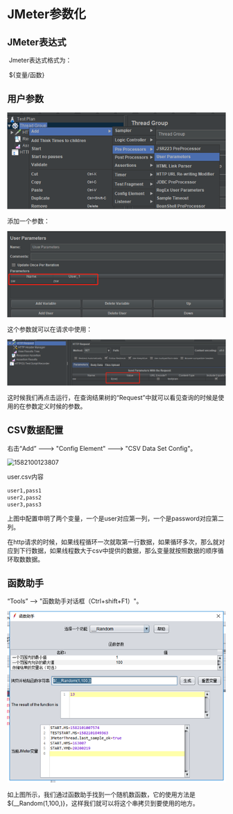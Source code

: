 # JMeter参数化

## JMeter表达式

​	Jmeter表达式格式为：

​		${变量/函数}

## 用户参数

![1582074989520](.\img\1582074989520.png)

添加一个参数：

![1582095672926](.\img\1582095672926.png)

这个参数就可以在请求中使用：

![1582095735716](.\img\1582095735716.png)

这时候我们再点击运行，在查询结果树的“Request”中就可以看见查询的时候是使用的在参数定义时候的参数。

## CSV数据配置

右击“Add” ---> "Config Element" ---> "CSV Data Set Config"。

![1582100123807](E:\2_STUDY\GitHubRepositories\00myGitHubRepository\FallenGodCoder.github.io\Jmeter\img\1582100123807.png)

user.csv内容

```
user1,pass1
user2,pass2
user3,pass3
```

​	上图中配置申明了两个变量，一个是user对应第一列，一个是password对应第二列。

​	在http请求的时候，如果线程循环一次就取第一行数据，如果循环多次，那么就对应到下行数据，如果线程数大于csv中提供的数据，那么变量就按照数据的顺序循环取数数据。



## 函数助手

“Tools” --> "函数助手对话框（Ctrl+shift+F1）"。

![1582102115541](.\img\1582102115541.png)

如上图所示，我们通过函数助手找到一个随机数函数，它的使用方法是${__Random(1,100,)}，这样我们就可以将这个串拷贝到要使用的地方。